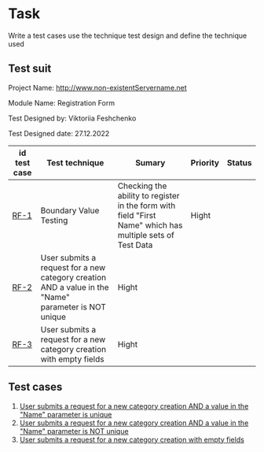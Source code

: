 
# Task



Write a test cases  use the technique test design and define the technique used


## Test suit



Project Name:	http://www.non-existentServername.net

Module Name:	 Registration Form 

Test Designed by:	Viktoriia Feshchenko

Test Designed date:	27.12.2022

id test case | Test technique | Sumary | Priority | Status
--- | --- | --- | --- | ---
[RF-1](https://drive.google.com/file/d/15qVcBZDcgRyL9-evuQ9ziohas_ZgOkLW/view?usp=share_link) | Boundary Value Testing | Checking the ability to register in the form with field "First Name" which has multiple sets of Test Data			| Hight | 
[RF-2](https://docs.google.com/spreadsheets/d/1A4_1YmPT6nyxgdgDHW3Ql4ZLM1kaaR3gQkU81QL5DO8/edit?usp=share_link) | User submits a request for a new category creation AND a value in the "Name" parameter is NOT unique	| Hight | 
[RF-3](https://docs.google.com/spreadsheets/d/1_6jp2GRhWapj2tCie9XGnEAu0N8MJsADe3dRVkV2P0c/edit?usp=share_link) | User submits a request for a new category creation with empty fields	| Hight | 

## Test cases


1. [User submits a request for a new category creation AND a value in the "Name" parameter is unique](https://docs.google.com/spreadsheets/d/1Equ1_ZE7_XS94r97fK_vtRb6F1Vwp1EA_jpILSB8KpQ/edit?usp=share_link)
2. [User submits a request for a new category creation AND a value in the "Name" parameter is NOT unique](https://docs.google.com/spreadsheets/d/1A4_1YmPT6nyxgdgDHW3Ql4ZLM1kaaR3gQkU81QL5DO8/edit?usp=share_link)
3. [User submits a request for a new category creation with empty fields](https://docs.google.com/spreadsheets/d/1_6jp2GRhWapj2tCie9XGnEAu0N8MJsADe3dRVkV2P0c/edit?usp=share_link)